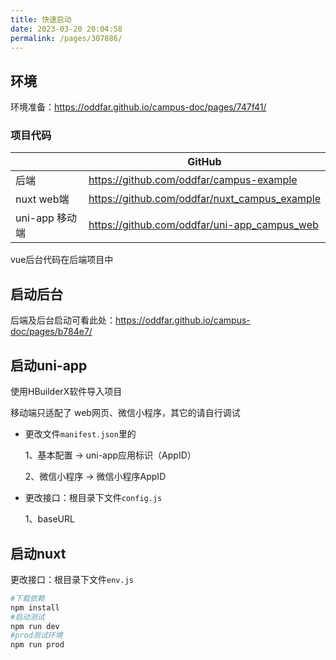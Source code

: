 ```yaml
---
title: 快速启动
date: 2023-03-20 20:04:58
permalink: /pages/307886/
---
```



## 环境

环境准备：<https://oddfar.github.io/campus-doc/pages/747f41/>



### 项目代码

|                | GitHub                                          |
| -------------- | ----------------------------------------------- |
| 后端           | <https://github.com/oddfar/campus-example>      |
| nuxt web端     | <https://github.com/oddfar/nuxt_campus_example> |
| uni-app 移动端 | <https://github.com/oddfar/uni-app_campus_web>  |

vue后台代码在后端项目中

## 启动后台

后端及后台启动可看此处：<https://oddfar.github.io/campus-doc/pages/b784e7/>

## 启动uni-app

使用HBuilderX软件导入项目

移动端只适配了 web网页、微信小程序，其它的请自行调试

- 更改文件`manifest.json`里的

  1、基本配置 -> uni-app应用标识（AppID）

  2、微信小程序 -> 微信小程序AppID

- 更改接口：根目录下文件`config.js`

  1、baseURL

## 启动nuxt

更改接口：根目录下文件`env.js`

```sh
#下载依赖
npm install
#启动测试
npm run dev
#prod测试环境
npm run prod
```


